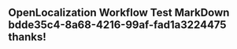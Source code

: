 <properties
ms.topic="hero-topic"
ms.test1="hero-topic"
ms.test2="test"/>


## OpenLocalization Workflow Test MarkDown bdde35c4-8a68-4216-99af-fad1a3224475 thanks!



<!--HONumber=Jul16_HO2-->


